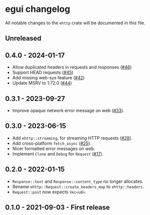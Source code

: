# egui changelog

All notable changes to the `ehttp` crate will be documented in this file.


## Unreleased


## 0.4.0 - 2024-01-17
* Allow duplicated headers in requests and responses ([#46](https://github.com/emilk/ehttp/pull/46))
* Support HEAD requests ([#45](https://github.com/emilk/ehttp/pull/45))
* Add missing web-sys feature ([#42](https://github.com/emilk/ehttp/pull/42))
* Update MSRV to 1.72.0 ([#44](https://github.com/emilk/ehttp/pull/44))


## 0.3.1 - 2023-09-27
* Improve opaque network error message on web ([#33](https://github.com/emilk/ehttp/pull/33)).


## 0.3.0 - 2023-06-15
* Add `ehttp::streaming`, for streaming HTTP requests ([#28](https://github.com/emilk/ehttp/pull/28)).
* Add cross-platform `fetch_async` ([#25](https://github.com/emilk/ehttp/pull/25)).
* Nicer formatted error messages on web.
* Implement `Clone` and `Debug` for `Request` ([#17](https://github.com/emilk/ehttp/pull/17)).


## 0.2.0 - 2022-01-15
* `Response::text` and `Response::content_type` no longer allocates.
* Rename `ehttp::Request::create_headers_map` to `ehttp::headers`.
* `Request::post` now expects `Vec<u8>`.


## 0.1.0 - 2021-09-03 - First release
